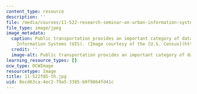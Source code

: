 ```yaml
---
content_type: resource
description: ''
file: /media/courses/11-522-research-seminar-on-urban-information-systems-fall-2005/8ecd63ca4ec279a53385b9f9864fd41c_11-522f05-th.jpg
file_type: image/jpeg
image_metadata:
  caption: Public transportation provides an important category of data for Urban
    Information Systems (UIS). (Image courtesy of the [U.S. Census](http://www.census.gov/).)
  credit: ''
  image-alt: Public transportation provides an important category of data for UIS.
learning_resource_types: []
ocw_type: OCWImage
resourcetype: Image
title: 11-522f05-th.jpg
uid: 8ecd63ca-4ec2-79a5-3385-b9f9864fd41c
---
```

